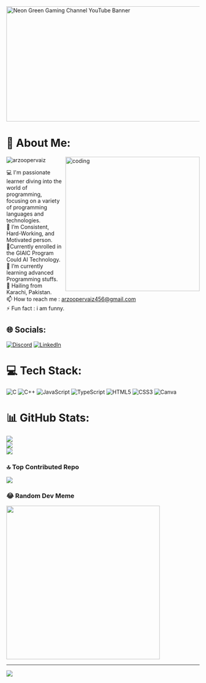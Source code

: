 

<img src="https://github.com/arzoopervaiz/arzoopervaiz/assets/161163183/4f18629a-c82b-4e5e-b396-9d7e56188672" alt="Neon Green Gaming Channel YouTube Banner" width="1500" height="300">





# 💫 About Me:
<img align="right" alt="coding" width="350" src="https://cdn.dribbble.com/users/1364029/screenshots/16093268/media/68e82a7fb4904614a9066d6b540c14b2.gif">

<p align="left"> <img src="https://komarev.com/ghpvc/?username=arzoopervaiz&label=Profile%20views&color=0e75b6&style=flat" alt="arzoopervaiz" /> </p>

💻 I'm passionate learner diving into the world of programming, focusing on a variety of programming languages and technologies.<br>🔭 I’m Consistent, Hard-Working, and Motivated person.<br>👯Currently enrolled in the GIAIC Program Could AI Technology.<br>🤝 I’m currently learning advanced Programming stuffs.<br>🌱 Hailing from Karachi, Pakistan.<br>📫 How to reach me : arzoopervaiz456@gmail.com<br>⚡ Fun fact : i am funny.


## 🌐 Socials:
[![Discord](https://img.shields.io/badge/Discord-%237289DA.svg?logo=discord&logoColor=white)](https://discord.gg/https://discord.gg/x962n6f9) [![LinkedIn](https://img.shields.io/badge/LinkedIn-%230077B5.svg?logo=linkedin&logoColor=white)](https://linkedin.com/in/www.linkedin.com/in/arzoo-pervaiz-84b6302b5) 

# 💻 Tech Stack:
![C](https://img.shields.io/badge/c-%2300599C.svg?style=plastic&logo=c&logoColor=white) ![C++](https://img.shields.io/badge/c++-%2300599C.svg?style=plastic&logo=c%2B%2B&logoColor=white) ![JavaScript](https://img.shields.io/badge/javascript-%23323330.svg?style=plastic&logo=javascript&logoColor=%23F7DF1E) ![TypeScript](https://img.shields.io/badge/typescript-%23007ACC.svg?style=plastic&logo=typescript&logoColor=white) ![HTML5](https://img.shields.io/badge/html5-%23E34F26.svg?style=plastic&logo=html5&logoColor=white) ![CSS3](https://img.shields.io/badge/css3-%231572B6.svg?style=plastic&logo=css3&logoColor=white) ![Canva](https://img.shields.io/badge/Canva-%2300C4CC.svg?style=plastic&logo=Canva&logoColor=white)
# 📊 GitHub Stats:
![](https://github-readme-stats.vercel.app/api?username=arzoopervaiz&theme=highcontrast&hide_border=false&include_all_commits=true&count_private=true)<br/>
![](https://github-readme-streak-stats.herokuapp.com/?user=arzoopervaiz&theme=highcontrast&hide_border=false)<br/>
![](https://github-readme-stats.vercel.app/api/top-langs/?username=arzoopervaiz&theme=highcontrast&hide_border=false&include_all_commits=true&count_private=true&layout=compact)


### 🔝 Top Contributed Repo
![](https://github-contributor-stats.vercel.app/api?username=arzoopervaiz&limit=5&theme=algolia&combine_all_yearly_contributions=true)

### 😂 Random Dev Meme
<img src='https://randommeme-five.vercel.app/' style="height: 400px;"/>


---
[![](https://visitcount.itsvg.in/api?id=arzoopervaiz&icon=8&color=5)](https://visitcount.itsvg.in)



<!-- Proudly created with GPRM ( https://gprm.itsvg.in ) -->
